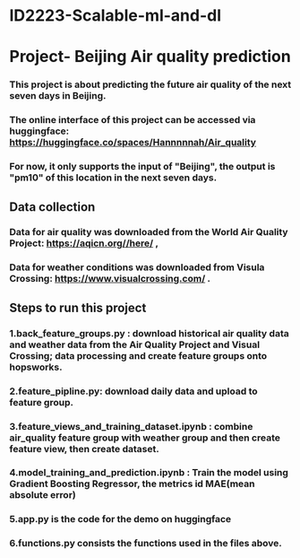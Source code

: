 # ID2223-Scalable-ml-and-dl
# Project- Beijing Air quality prediction
### This project is about predicting the future air quality of the next seven days in Beijing.
### The online interface of this project can be accessed via huggingface: https://huggingface.co/spaces/Hannnnnah/Air_quality 
### For now, it only supports the input of "Beijing", the output is "pm10" of this location in the next seven days.
## Data collection
### Data for air quality was downloaded from the World Air Quality Project: https://aqicn.org//here/ ,
### Data for weather conditions was downloaded from Visula Crossing: https://www.visualcrossing.com/ .
## Steps to run this project
### 1.back_feature_groups.py : download historical air quality data and weather data from the Air Quality Project and Visual Crossing; data processing and create feature groups onto hopsworks.
### 2.feature_pipline.py: download daily data and upload to feature group.
### 3.feature_views_and_training_dataset.ipynb : combine air_quality feature group with weather group and then create feature view, then create dataset.
### 4.model_training_and_prediction.ipynb : Train the model using Gradient Boosting Regressor, the metrics id MAE(mean absolute error)
### 5.app.py is the code for the demo on huggingface
### 6.functions.py consists the functions used in the files above.

